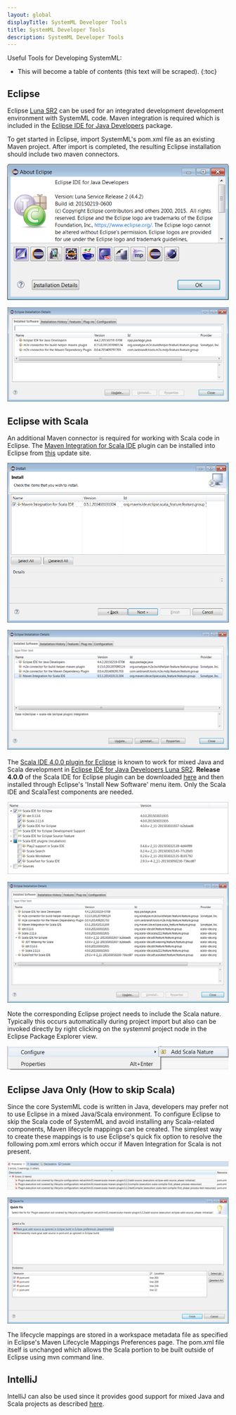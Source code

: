 ```yaml
---
layout: global
displayTitle: SystemML Developer Tools
title: SystemML Developer Tools
description: SystemML Developer Tools
---
```

<!--
{% comment %}
Licensed to the Apache Software Foundation (ASF) under one or more
contributor license agreements.  See the NOTICE file distributed with
this work for additional information regarding copyright ownership.
The ASF licenses this file to you under the Apache License, Version 2.0
(the "License"); you may not use this file except in compliance with
the License.  You may obtain a copy of the License at

http://www.apache.org/licenses/LICENSE-2.0

Unless required by applicable law or agreed to in writing, software
distributed under the License is distributed on an "AS IS" BASIS,
WITHOUT WARRANTIES OR CONDITIONS OF ANY KIND, either express or implied.
See the License for the specific language governing permissions and
limitations under the License.
{% endcomment %}
-->

Useful Tools for Developing SystemML:

* This will become a table of contents (this text will be scraped).
{:toc}


## Eclipse

Eclipse [Luna SR2](https://eclipse.org/downloads/packages/release/luna/sr2) can be used for an integrated development development environment with SystemML code.  Maven integration is required which is included in the [Eclipse IDE for Java Developers](https://eclipse.org/downloads/packages/eclipse-ide-java-developers/lunasr2) package.

To get started in Eclipse, import SystemML's pom.xml file as an existing Maven project.  After import is completed, the resulting Eclipse installation should include two maven connectors.

![About Eclipse](img/developer-tools/about-eclipse.png "About Eclipse")

![Eclipse Details](img/developer-tools/eclipse-details.png "Eclipse Details")


## Eclipse with Scala

An additional Maven connector is required for working with Scala code in Eclipse.  The [Maven Integration for Scala IDE](http://scala-ide.org/docs/tutorials/m2eclipse/) plugin can be installed into Eclipse from [this](http://alchim31.free.fr/m2e-scala/update-site/) update site.  

![Maven Scala Integration](img/developer-tools/maven-scala.png "Maven Scala Integration")

![Installed Maven Connectors](img/developer-tools/maven-connectors.png "Installed Maven Connectors")
<br></br>
The [Scala IDE 4.0.0 plugin for Eclipse](http://scala-ide.org/download/prev-stable.html) is known to work for mixed Java and Scala development in [Eclipse IDE for Java Developers Luna SR2](https://eclipse.org/downloads/packages/eclipse-ide-java-developers/lunasr2).  <b>Release 4.0.0</b> of the Scala IDE for Eclipse plugin can be downloaded [here](http://download.scala-ide.org/sdk/lithium/e44/scala211/stable/site_assembly-20150305-1905.zip) and then installed through Eclipse's 'Install New Software' menu item.  Only the Scala IDE and ScalaTest components are needed.

![Scala IDE Components](img/developer-tools/scala-components.png "Scala IDE Components")

![Eclipse Scala Details](img/developer-tools/eclipse-scala.png "Eclipse Scala Details")

Note the corresponding Eclipse project needs to include the Scala nature.  Typically this occurs automatically during project import but also can be invoked directly by right clicking on the systemml project node in the Eclipse Package Explorer view.

![Add Scala Nature](img/developer-tools/scala-nature.png "Add Scala Nature")


## Eclipse Java Only (How to skip Scala)

Since the core SystemML code is written in Java, developers may prefer not to use Eclipse in a mixed Java/Scala environment.  To configure Eclipse to skip the Scala code of SystemML and avoid installing any Scala-related components, Maven lifecycle mappings can be created.  The simplest way to create these mappings is to use Eclipse's quick fix option to resolve the following pom.xml errors which occur if Maven Integration for Scala is not present.

![Scala pom errors](img/developer-tools/pom-scala-errors.png "Scala pom errors")

![Scala pom ignore](img/developer-tools/pom-scala-ignore.png "Scala pom Quick Fix")

The lifecycle mappings are stored in a workspace metadata file as specified in Eclipse's Maven Lifecycle Mappings Preferences page.  The pom.xml file itself is unchanged which allows the Scala portion to be built outside of Eclipse using mvn command line.


## IntelliJ

IntelliJ can also be used since it provides good support for mixed Java and Scala projects as described [here](https://cwiki.apache.org/confluence/display/SPARK/Useful+Developer+Tools#UsefulDeveloperTools-IntelliJ).
